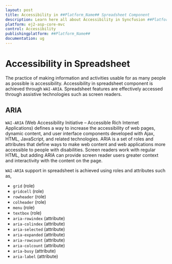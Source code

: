 ```yaml
---
layout: post
title: Accessibility in ##Platform_Name## Spreadsheet Component
description: Learn here all about Accessibility in Syncfusion ##Platform_Name## Spreadsheet component of Syncfusion Essential JS 2 and more.
platform: ej2-asp-core-mvc
control: Accessibility
publishingplatform: ##Platform_Name##
documentation: ug
---
```


# Accessibility in Spreadsheet

The practice of making information and activities usable for as many people as possible is accessibility. Accessibility in spreadsheet component is achieved through `WAI-ARIA`. Spreadsheet features are effectively accessed through assistive technologies such as screen readers.

## ARIA

`WAI-ARIA` (Web Accessibility Initiative – Accessible Rich Internet Applications) defines a way to increase the accessibility of web pages, dynamic content, and user interface components developed with Ajax, HTML, JavaScript, and related technologies. ARIA is a set of roles and attributes that define ways to make web content and web applications more accessible to people with disabilities. Screen readers work with regular HTML, but adding ARIA can provide screen reader users greater context and interactivity with the content on the page.

`WAI-ARIA` support in spreadsheet is achieved using roles and attributes such as,
* `grid` (role)
* `gridcell` (role)
* `rowheader` (role)
* `colheader` (role)
* `menu` (role)
* `textbox` (role)
* `aria-rowindex` (attribute)
* `aria-colindex` (attribute)
* `aria-selected` (attribute)
* `aria-expanded` (attribute)
* `aria-rowcount` (attribute)
* `aria-colcount` (attribute)
* `aria-busy` (attribute)
* `aria-label` (attribute)
